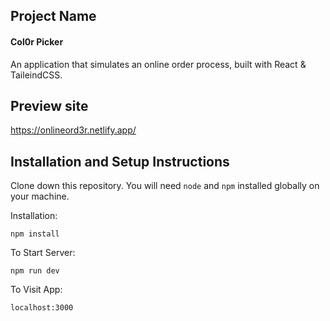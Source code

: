 ## Project Name 

#### Col0r Picker 

An application that simulates an online order process, built with React & TaileindCSS.

## Preview site
https://onlineord3r.netlify.app/





## Installation and Setup Instructions
 

Clone down this repository. You will need `node` and `npm` installed globally on your machine.  

Installation:

`npm install`  

To Start Server:

`npm run dev`   

To Visit App:

`localhost:3000`  

